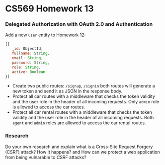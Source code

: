 # CS569 Homework 13
### Delegated Authorization with OAuth 2.0 and Authentication
Add a new `user` entity to Homework 12:
```javascript
[{ 
   _id: ObjectId, 
   fullname: String, 
   email: String, 
   password: String, 
   role: String,
   active: Boolean
}]
```
* Create two public routes: `/signup`, `/signin` both routes will generate a new token and send it as JSON in the response body.
* Protect all car routes with a middleware that checks the token validity and the user role in the header of all incoming requests. Only `admin` role is allowed to access the car routes.
* Protect all car rental routes with a middleware that checks the token validity and the user role in the header of all incoming requests. Both `agent` and `admin` roles are allowed to access the car rental routes.
### Research
Do your own research and explain what is a Cross-Site Request Forgery (CSRF) attack? How it happens? and How can we protect a web application from being vulnarable to CSRF attacks?
